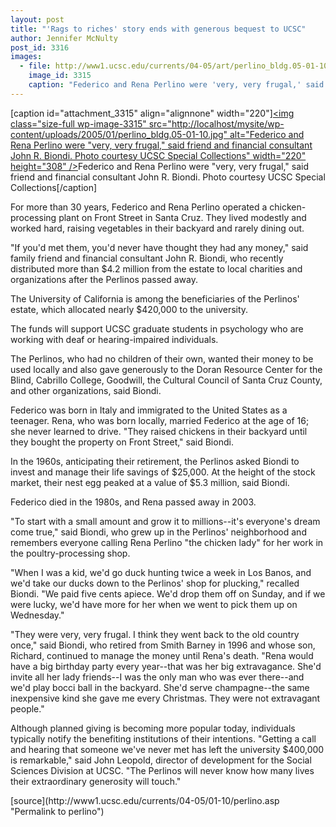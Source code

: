 ```yaml
---
layout: post
title: "'Rags to riches' story ends with generous bequest to UCSC"
author: Jennifer McNulty
post_id: 3316
images:
  - file: http://www1.ucsc.edu/currents/04-05/art/perlino_bldg.05-01-10.jpg
    image_id: 3315
    caption: "Federico and Rena Perlino were 'very, very frugal,' said friend and financial consultant John R. Biondi. Photo courtesy UCSC Special Collections"
---
```


[caption id="attachment_3315" align="alignnone" width="220"]<a href="http://localhost/mysite/wp-content/uploads/2005/01/perlino_bldg.05-01-10.jpg"><img class="size-full wp-image-3315" src="http://localhost/mysite/wp-content/uploads/2005/01/perlino_bldg.05-01-10.jpg" alt="Federico and Rena Perlino were "very, very frugal," said friend and financial consultant John R. Biondi. Photo courtesy UCSC Special Collections" width="220" height="308" /></a>Federico and Rena Perlino were "very, very frugal," said friend and financial consultant John R. Biondi. Photo courtesy UCSC Special Collections[/caption]
<a name="content" id="content"></a>
<p>
  For more than 30 years, Federico and Rena Perlino operated a chicken-processing plant on Front Street in Santa Cruz. They lived modestly and worked hard, raising vegetables in their backyard and rarely dining out.
</p>
<p>
  "If you'd met them, you'd never have thought they had any money," said family friend and financial consultant John R. Biondi, who recently distributed more than $4.2 million from the estate to local charities and organizations after the Perlinos passed away.<br>
</p>
<p>
  The University of California is among the beneficiaries of the Perlinos' estate, which allocated nearly $420,000 to the university.
</p>
<p>
  The funds will support UCSC graduate students in psychology who are working with deaf or hearing-impaired individuals.<br>
</p>
<p>
  The Perlinos, who had no children of their own, wanted their money to be used locally and also gave generously to the Doran Resource Center for the Blind, Cabrillo College, Goodwill, the Cultural Council of Santa Cruz County, and other organizations, said Biondi.<br>
</p>
<p>
  Federico was born in Italy and immigrated to the United States as a teenager. Rena, who was born locally, married Federico at the age of 16; she never learned to drive. "They raised chickens in their backyard until they bought the property on Front Street," said Biondi.<br>
</p>
<p>
  In the 1960s, anticipating their retirement, the Perlinos asked Biondi to invest and manage their life savings of $25,000. At the height of the stock market, their nest egg peaked at a value of $5.3 million, said Biondi.
</p>
<p>
  Federico died in the 1980s, and Rena passed away in 2003.<br>
</p>
<p>
  "To start with a small amount and grow it to millions--it's everyone's dream come true," said Biondi, who grew up in the Perlinos' neighborhood and remembers everyone calling Rena Perlino "the chicken lady" for her work in the poultry-processing shop.<br>
</p>
<p>
  "When I was a kid, we'd go duck hunting twice a week in Los Banos, and we'd take our ducks down to the Perlinos' shop for plucking," recalled Biondi. "We paid five cents apiece. We'd drop them off on Sunday, and if we were lucky, we'd have more for her when we went to pick them up on Wednesday."<br>
</p>
<p>
  "They were very, very frugal. I think they went back to the old country once," said Biondi, who retired from Smith Barney in 1996 and whose son, Richard, continued to manage the money until Rena's death. "Rena would have a big birthday party every year--that was her big extravagance. She'd invite all her lady friends--I was the only man who was ever there--and we'd play bocci ball in the backyard. She'd serve champagne--the same inexpensive kind she gave me every Christmas. They were not extravagant people."<br>
</p>
<p>
  Although planned giving is becoming more popular today, individuals typically notify the benefiting institutions of their intentions. "Getting a call and hearing that someone we've never met has left the university $400,000 is remarkable," said John Leopold, director of development for the Social Sciences Division at UCSC. "The Perlinos will never know how many lives their extraordinary generosity will touch."
</p>
[source](http://www1.ucsc.edu/currents/04-05/01-10/perlino.asp "Permalink to perlino")

